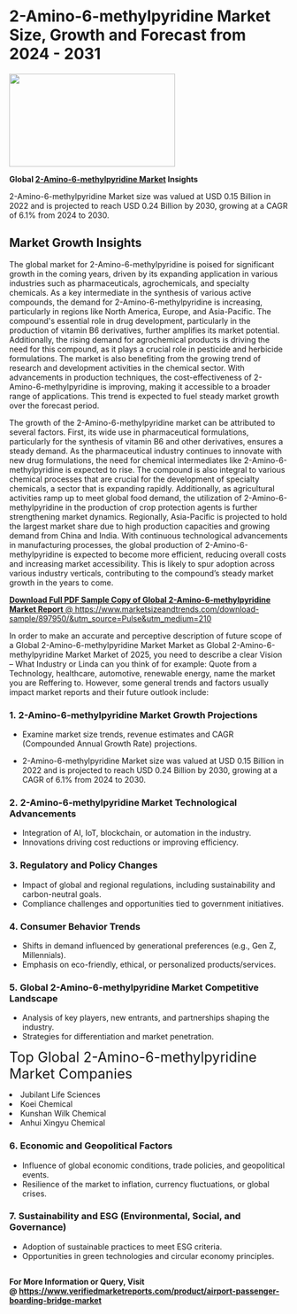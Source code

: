<H1>2-Amino-6-methylpyridine Market Size, Growth and Forecast from 2024 - 2031</H1><img class="aligncenter size-medium wp-image-584254" src="https://thirdeyenews.in/wp-content/uploads/2024/09/Global-Market-Research-300x168.jpeg" alt="" width="300" height="168" /><p><strong>Global&nbsp;<a href="https://www.marketsizeandtrends.com/download-sample/897950/&amp;utm_source=Pulse&amp;utm_medium=210">2-Amino-6-methylpyridine Market</a> Insights</strong></p><p>2-Amino-6-methylpyridine Market size was valued at USD 0.15 Billion in 2022 and is projected to reach USD 0.24 Billion by 2030, growing at a CAGR of 6.1% from 2024 to 2030.</p><p><h2>Market Growth Insights</h2> <p>The global market for 2-Amino-6-methylpyridine is poised for significant growth in the coming years, driven by its expanding application in various industries such as pharmaceuticals, agrochemicals, and specialty chemicals. As a key intermediate in the synthesis of various active compounds, the demand for 2-Amino-6-methylpyridine is increasing, particularly in regions like North America, Europe, and Asia-Pacific. The compound's essential role in drug development, particularly in the production of vitamin B6 derivatives, further amplifies its market potential. Additionally, the rising demand for agrochemical products is driving the need for this compound, as it plays a crucial role in pesticide and herbicide formulations. The market is also benefiting from the growing trend of research and development activities in the chemical sector. With advancements in production techniques, the cost-effectiveness of 2-Amino-6-methylpyridine is improving, making it accessible to a broader range of applications. This trend is expected to fuel steady market growth over the forecast period.</p> <p><a href="#"></a></p> <p>The growth of the 2-Amino-6-methylpyridine market can be attributed to several factors. First, its wide use in pharmaceutical formulations, particularly for the synthesis of vitamin B6 and other derivatives, ensures a steady demand. As the pharmaceutical industry continues to innovate with new drug formulations, the need for chemical intermediates like 2-Amino-6-methylpyridine is expected to rise. The compound is also integral to various chemical processes that are crucial for the development of specialty chemicals, a sector that is expanding rapidly. Additionally, as agricultural activities ramp up to meet global food demand, the utilization of 2-Amino-6-methylpyridine in the production of crop protection agents is further strengthening market dynamics. Regionally, Asia-Pacific is projected to hold the largest market share due to high production capacities and growing demand from China and India. With continuous technological advancements in manufacturing processes, the global production of 2-Amino-6-methylpyridine is expected to become more efficient, reducing overall costs and increasing market accessibility. This is likely to spur adoption across various industry verticals, contributing to the compound’s steady market growth in the years to come.</p> <p><a href="#"></p><p><span class=""><strong>Download Full PDF Sample Copy of Global 2-Amino-6-methylpyridine Market Report</strong> @ <a href="https://www.marketsizeandtrends.com/download-sample/897950/&amp;utm_source=Pulse&amp;utm_medium=210" target="_blank">https://www.marketsizeandtrends.com/download-sample/897950/&amp;utm_source=Pulse&amp;utm_medium=210</a></span></p><p>In order to make an accurate and perceptive description of future scope of a Global&nbsp;2-Amino-6-methylpyridine Market Market as Global&nbsp;2-Amino-6-methylpyridine Market Market of 2025, you need to describe a clear Vision &ndash; What Industry or Linda can you think of for example: Quote from a Technology, healthcare, automotive, renewable energy, name the market you are Reffering to. However, some general trends and factors usually impact market reports and their future outlook include:</p><h3>1.&nbsp;<strong>2-Amino-6-methylpyridine Market Growth Projections</strong></h3><ul><li>Examine market size trends, revenue estimates and CAGR (Compounded Annual Growth Rate) projections.</li><li><p>2-Amino-6-methylpyridine Market size was valued at USD 0.15 Billion in 2022 and is projected to reach USD 0.24 Billion by 2030, growing at a CAGR of 6.1% from 2024 to 2030.</p></li></ul><h3>2.&nbsp;<strong>2-Amino-6-methylpyridine Market Technological Advancements</strong></h3><ul><li>Integration of AI, IoT, blockchain, or automation in the industry.</li><li>Innovations driving cost reductions or improving efficiency.</li></ul><h3>3.&nbsp;<strong>Regulatory and Policy Changes</strong></h3><ul><li>Impact of global and regional regulations, including sustainability and carbon-neutral goals.</li><li>Compliance challenges and opportunities tied to government initiatives.</li></ul><h3>4.&nbsp;<strong>Consumer Behavior Trends</strong></h3><ul><li>Shifts in demand influenced by generational preferences (e.g., Gen Z, Millennials).</li><li>Emphasis on eco-friendly, ethical, or personalized products/services.</li></ul><h3>5.&nbsp;<strong>Global 2-Amino-6-methylpyridine Market Competitive Landscape</strong></h3><ul><li>Analysis of key players, new entrants, and partnerships shaping the industry.</li><li>Strategies for differentiation and market penetration.</li></ul><p data-pm-slice="1 1 []"><span style="color: inherit; font-family: inherit; font-size: 25px;">Top Global 2-Amino-6-methylpyridine Market Companies</span></p><div class="" data-test-id=""><p><li>Jubilant Life Sciences</li><li> Koei Chemical</li><li> Kunshan Wilk Chemical</li><li> Anhui Xingyu Chemical</li></p></div><h3>6.&nbsp;<strong>Economic and Geopolitical Factors</strong></h3><ul><li>Influence of global economic conditions, trade policies, and geopolitical events.</li><li>Resilience of the market to inflation, currency fluctuations, or global crises.</li></ul><h3>7.&nbsp;<strong>Sustainability and ESG (Environmental, Social, and Governance)</strong></h3><ul><li>Adoption of sustainable practices to meet ESG criteria.</li><li>Opportunities in green technologies and circular economy principles.</li></ul><h2><strong style="font-size: 14px;">For More Information or Query, Visit @&nbsp;</strong><a style="background-color: #ffffff; font-size: 14px;" href="https://www.marketsizeandtrends.com/report/2-amino-6-methylpyridine-market/" target="_blank">https://www.verifiedmarketreports.com/product/airport-passenger-boarding-bridge-market</a></h2>
